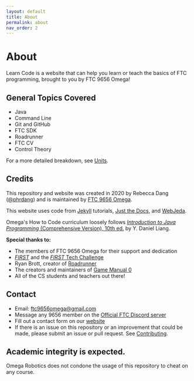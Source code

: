 ```yaml
---
layout: default
title: About
permalink: about
nav_order: 2
---
```


# About
Learn Code is a website that can help you learn or teach the basics of FTC programming, brought to you by FTC 9656 Omega!

## General Topics Covered
* Java
* Command Line
* Git and GitHub
* FTC SDK
* Roadrunner
* FTC CV
* Control Theory

For a more detailed breakdown, see [Units](/learn-code/units).

## Credits
This repository and website was created in 2020 by Rebecca Dang ([@phrdang](https://github.com/phrdang))
and is maintained by [FTC 9656 Omega](https://github.com/omega9656).

This website uses code from [Jekyll](https://jekyllrb.com/) tutorials, [Just the Docs](https://github.com/pmarsceill/just-the-docs), and [WebJeda](https://blog.webjeda.com/jekyll-categories/).

Omega's How to Code curriculum loosely follows [_Introduction to Java Programming_ (Comprehensive Version), 10th ed.](https://www.amazon.com/Intro-Java-Programming-Comprehensive-Version/dp/0133761312) by Y. Daniel Liang.

**Special thanks to:**
* The members of FTC 9656 Omega for their support and dedication
* [_FIRST_](https://www.firstinspires.org/) and the [_FIRST_ Tech Challenge](https://www.firstinspires.org/robotics/ftc)
* Ryan Brott, creator of [Roadrunner](https://github.com/acmerobotics/road-runner)
* The creators and maintainers of [Game Manual 0](https://gm0.copperforge.cc/en/stable/)
* All of the CS students and teachers out there!

## Contact
* Email: [ftc9656omega@gmail.com](mailto:ftc9656omega@gmail.com)
* Message any 9656 member on the [Official FTC Discord server](https://discord.gg/first-tech-challenge)
* Fill out a contact form on our [website](https://omegarobotics.wordpress.com/contact)
* If there is an issue on this repository or an improvement that could be made, please submit
an issue or pull request. See [Contributing](/learn-code/#contributing).

## Academic integrity is expected.
Omega Robotics does not condone the usage of this repository to cheat on any course.